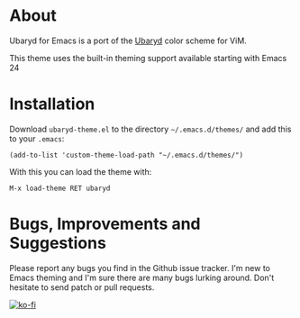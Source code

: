 About
=====

Ubaryd for Emacs is a port of the [Ubaryd](https://github.com/Donearm/Ubaryd) color scheme for ViM.

This theme uses the built-in theming support available starting with Emacs 24

Installation
============

Download `ubaryd-theme.el` to the directory `~/.emacs.d/themes/` and add this to your `.emacs`:

	(add-to-list 'custom-theme-load-path "~/.emacs.d/themes/")

With this you can load the theme with:

	M-x load-theme RET ubaryd

Bugs, Improvements and Suggestions
==================================

Please report any bugs you find in the Github issue tracker. I'm new to Emacs theming and I'm sure there are many bugs lurking around. Don't hesitate to send patch or pull requests.

[![ko-fi](https://www.ko-fi.com/img/donate_sm.png)](https://ko-fi.com/W7W7KA0Z)

